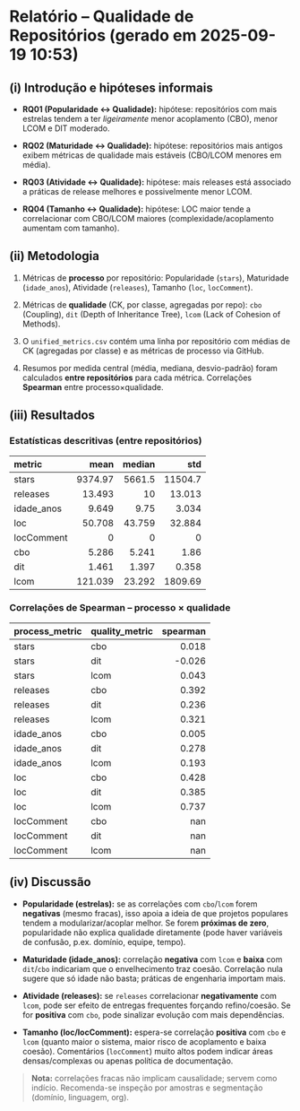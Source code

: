 # Relatório – Qualidade de Repositórios (gerado em 2025-09-19 10:53)

## (i) Introdução e hipóteses informais

- **RQ01 (Popularidade ↔ Qualidade):** hipótese: repositórios com mais estrelas tendem a ter *ligeiramente* menor acoplamento (CBO), menor LCOM e DIT moderado.

- **RQ02 (Maturidade ↔ Qualidade):** hipótese: repositórios mais antigos exibem métricas de qualidade mais estáveis (CBO/LCOM menores em média).

- **RQ03 (Atividade ↔ Qualidade):** hipótese: mais releases está associado a práticas de release melhores e possivelmente menor LCOM.

- **RQ04 (Tamanho ↔ Qualidade):** hipótese: LOC maior tende a correlacionar com CBO/LCOM maiores (complexidade/acoplamento aumentam com tamanho).


## (ii) Metodologia

1. Métricas de **processo** por repositório: Popularidade (`stars`), Maturidade (`idade_anos`), Atividade (`releases`), Tamanho (`loc`, `locComment`).

2. Métricas de **qualidade** (CK, por classe, agregadas por repo): `cbo` (Coupling), `dit` (Depth of Inheritance Tree), `lcom` (Lack of Cohesion of Methods).

3. O `unified_metrics.csv` contém uma linha por repositório com médias de CK (agregadas por classe) e as métricas de processo via GitHub.

4. Resumos por medida central (média, mediana, desvio-padrão) foram calculados **entre repositórios** para cada métrica. Correlações **Spearman** entre processo×qualidade.


## (iii) Resultados

### Estatísticas descritivas (entre repositórios)

| metric     |     mean |   median |       std |
|:-----------|---------:|---------:|----------:|
| stars      | 9374.97  | 5661.5   | 11504.7   |
| releases   |   13.493 |   10     |    13.013 |
| idade_anos |    9.649 |    9.75  |     3.034 |
| loc        |   50.708 |   43.759 |    32.884 |
| locComment |    0     |    0     |     0     |
| cbo        |    5.286 |    5.241 |     1.86  |
| dit        |    1.461 |    1.397 |     0.358 |
| lcom       |  121.039 |   23.292 |  1809.69  |


### Correlações de Spearman – processo × qualidade

| process_metric   | quality_metric   |   spearman |
|:-----------------|:-----------------|-----------:|
| stars            | cbo              |      0.018 |
| stars            | dit              |     -0.026 |
| stars            | lcom             |      0.043 |
| releases         | cbo              |      0.392 |
| releases         | dit              |      0.236 |
| releases         | lcom             |      0.321 |
| idade_anos       | cbo              |      0.005 |
| idade_anos       | dit              |      0.278 |
| idade_anos       | lcom             |      0.193 |
| loc              | cbo              |      0.428 |
| loc              | dit              |      0.385 |
| loc              | lcom             |      0.737 |
| locComment       | cbo              |    nan     |
| locComment       | dit              |    nan     |
| locComment       | lcom             |    nan     |


## (iv) Discussão

- **Popularidade (estrelas):** se as correlações com `cbo`/`lcom` forem **negativas** (mesmo fracas), isso apoia a ideia de que projetos populares tendem a modularizar/acoplar melhor. Se forem **próximas de zero**, popularidade não explica qualidade diretamente (pode haver variáveis de confusão, p.ex. domínio, equipe, tempo).

- **Maturidade (idade_anos):** correlação **negativa** com `lcom` e **baixa** com `dit`/`cbo` indicariam que o envelhecimento traz coesão. Correlação nula sugere que só idade não basta; práticas de engenharia importam mais.

- **Atividade (releases):** se `releases` correlacionar **negativamente** com `lcom`, pode ser efeito de entregas frequentes forçando refino/coesão. Se for **positiva** com `cbo`, pode sinalizar evolução com mais dependências.

- **Tamanho (loc/locComment):** espera-se correlação **positiva** com `cbo` e `lcom` (quanto maior o sistema, maior risco de acoplamento e baixa coesão). Comentários (`locComment`) muito altos podem indicar áreas densas/complexas ou apenas política de documentação.


> **Nota:** correlações fracas não implicam causalidade; servem como indício. Recomenda-se inspeção por amostras e segmentação (domínio, linguagem, org).
